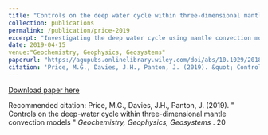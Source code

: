 ```yaml
---
title: "Controls on the deep water cycle within three‐dimensional mantle convection models"
collection: publications
permalink: /publication/price-2019
excerpt: "Investigating the deep water cycle using mantle convection models"
date: 2019-04-15
venue:"Geochemistry, Geophysics, Geosystems"
paperurl: "https://agupubs.onlinelibrary.wiley.com/doi/abs/10.1029/2018GC008158"
citation: 'Price, M.G., Davies, J.H., Panton, J. (2019). &quot; Controls on the deep-water cycle within three-dimensional mantle convection models &quot; <i>Geochemistry, Geophysics, Geosystems </i>. 20 '
---
```


[Download paper here](https://agupubs.onlinelibrary.wiley.com/doi/abs/10.1029/2018GC008158)

Recommended citation: Price, M.G., Davies, J.H., Panton, J. (2019). &quot; Controls on the deep-water cycle within three-dimensional mantle convection models &quot; <i>Geochemistry, Geophysics, Geosystems </i>. 20
